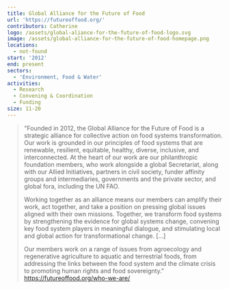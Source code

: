 ```yaml
---
title: Global Alliance for the Future of Food
url: 'https://futureoffood.org/'
contributors: Catherine
logo: /assets/global-aliance-for-the-future-of-food-logo.svg
image: /assets/global-alliance-for-the-future-of-food-homepage.png
locations:
  - not-found
start: '2012'
end: present
sectors:
  - 'Environment, Food & Water'
activities:
  - Research
  - Convening & Coordination
  - Funding
size: 11-20
---
```

> "Founded in 2012, the Global Alliance for the Future of Food is a strategic alliance for collective action on food systems transformation. Our work is grounded in our principles of food systems that are renewable, resilient, equitable, healthy, diverse, inclusive, and interconnected. At the heart of our work are our philanthropic foundation members, who work alongside a global Secretariat, along with our Allied Initiatives, partners in civil society, funder affinity groups and intermediaries, governments and the private sector, and global fora, including the UN FAO.
> 
> Working together as an alliance means our members can amplify their work, act together, and take a position on pressing global issues aligned with their own missions. Together, we transform food systems by strengthening the evidence for global systems change, convening key food system players in meaningful dialogue, and stimulating local and global action for transformational change. [...]
> 
> Our members work on a range of issues from agroecology and regenerative agriculture to aquatic and terrestrial foods, from addressing the links between the food system and the climate crisis to promoting human rights and food sovereignty."
> https://futureoffood.org/who-we-are/ 
